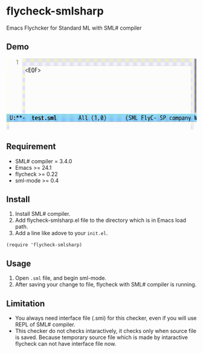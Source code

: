 # flycheck-smlsharp

Emacs Flychcker for Standard ML with SML# compiler

## Demo

![demo](https://github.com/yonta/flycheck-smlsharp/blob/media/screenshot2.gif)

## Requirement

- SML# compiler = 3.4.0
- Emacs >= 24.1
- flycheck >= 0.22
- sml-mode >= 0.4

## Install

1. Install SML# compiler.
1. Add flycheck-smlsharp.el file to the directory which is in Emacs load path.
1. Add a line like adove to your `init.el`.

```elisp
(require 'flycheck-smlsharp)
```

## Usage

1. Open `.sml` file, and begin sml-mode.
1. After saving your change to file, flycheck with SML# compiler is running.

## Limitation

- You always need interface file (.smi) for this checker, even if you will use
  REPL of SML# compiler.
- This checker do not checks intaractively, it checks only when source file is
  saved. Because temporary source file which is made by intaractive flycheck
  can not have interface file now.
